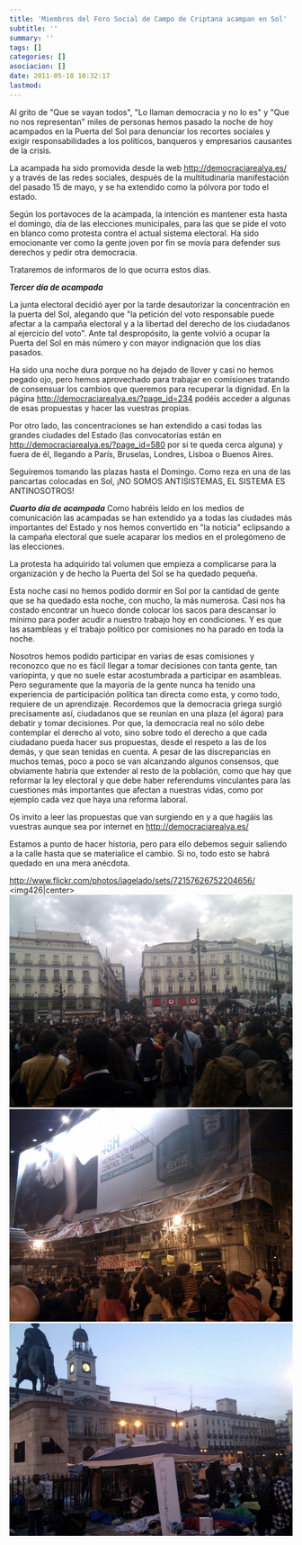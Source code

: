 ```yaml
---
title: 'Miembros del Foro Social de Campo de Criptana acampan en Sol'
subtitle: ''
summary: ''
tags: []
categories: []
asociacion: []
date: 2011-05-18 10:32:17
lastmod:
---
```


Al grito de "Que se vayan todos", "Lo llaman democracia y no lo es" y "Que no nos representan" miles de personas hemos pasado la noche de hoy acampados en la Puerta del Sol para denunciar los recortes sociales y exigir responsabilidades a los políticos, banqueros y empresarios causantes de la crisis. 

La acampada ha sido promovida desde la web http://democraciarealya.es/ y a través de las redes sociales, después de la multitudinaria manifestación del pasado 15 de mayo, y se ha extendido como la pólvora por todo el estado.

Según los portavoces de la acampada, la intención es mantener esta hasta el domingo, día de las elecciones municipales, para las que se pide el voto en blanco como protesta contra el actual sistema electoral.
Ha sido emocionante ver como la gente joven por fin se movía para defender sus derechos y pedir otra democracia.

Trataremos de informaros de lo que ocurra estos días.


***Tercer día de acampada***


La junta electoral decidió ayer por la tarde desautorizar la concentración en la puerta del Sol, alegando que "la petición del voto responsable puede afectar a la campaña electoral y a la libertad del derecho de los ciudadanos al ejercicio del voto". Ante tal despropósito, la gente volvió a ocupar la Puerta del Sol en más número y con mayor indignación que los días pasados.
 
Ha sido una noche dura porque no ha dejado de llover y casi no hemos pegado ojo, pero hemos aprovechado para trabajar en comisiones tratando de consensuar los cambios que queremos para recuperar la dignidad. En la página http://democraciarealya.es/?page_id=234 podéis acceder a algunas de esas propuestas y hacer las vuestras propias.
 
Por otro lado, las concentraciones se han extendido a casi todas las grandes ciudades del Estado (las convocatorias están en http://democraciarealya.es/?page_id=580 por si te queda cerca alguna) y fuera de él, llegando a París, Bruselas, Londres, Lisboa o Buenos Aires.
 
Seguiremos tomando las plazas hasta el Domingo.
Como reza en una de las pancartas colocadas en Sol,
¡NO SOMOS ANTISISTEMAS, EL SISTEMA ES ANTINOSOTROS!

***Cuarto día de acampada***
Como habréis leído en los medios de comunicación las acampadas se han extendido ya a todas las ciudades más importantes del Estado y nos hemos convertido en "la noticia" eclipsando a la campaña electoral que suele acaparar los medios en el prolegómeno de las elecciones.
 
La protesta ha adquirido tal volumen que empieza a complicarse para la organización y de hecho la Puerta del Sol se ha quedado pequeña.
 
Esta noche casi no hemos podido dormir en Sol por la cantidad de gente que se ha quedado esta noche, con mucho, la más numerosa. Casi nos ha costado encontrar un hueco donde colocar los sacos para descansar lo mínimo para poder acudir a nuestro trabajo hoy en condiciones. Y es que las asambleas y el trabajo político por comisiones no ha parado en toda la noche.
 
Nosotros hemos podido participar en varias de esas comisiones y reconozco que no es fácil llegar a tomar decisiones con tanta gente, tan variopinta, y que no suele estar acostumbrada a participar en asambleas. Pero seguramente que la mayoría de la gente nunca ha tenido una experiencia de participación política tan directa como esta, y como todo, requiere de un aprendizaje. Recordemos que la democracia griega surgió precisamente así, ciudadanos que se reunían en una plaza (el ágora) para debatir y tomar decisiones. Por que, la democracia real no sólo debe contemplar el derecho al voto, sino sobre todo el derecho a que cada ciudadano pueda hacer sus propuestas, desde el respeto a las de los demás, y que sean tenidas en cuenta. A pesar de las discrepancias en muchos temas, poco a poco se van alcanzando algunos consensos, que obviamente habría que extender al resto de la población, como que hay que reformar la ley electoral y que debe haber referendums vinculantes para las cuestiones más importantes que afectan a nuestras vidas, como por ejemplo cada vez que haya una reforma laboral.

Os invito a leer las propuestas que van surgiendo en y a que hagáis las vuestras aunque sea por internet en http://democraciarealya.es/

Estamos a punto de hacer historia, pero para ello debemos seguir saliendo a la calle hasta que se materialice el cambio. Si no, todo esto se habrá quedado en una mera anécdota.
 
http://www.flickr.com/photos/jagelado/sets/72157626752204656/
<img426|center>
<img src="img/img_20110517_203759.jpg#cente" alt="" width="640">
<img src="img/img_20110518_011824.jpg#cente" alt="" width="640">
<img src="img/img_20110518_065333.jpg#cente" alt="" width="640">


